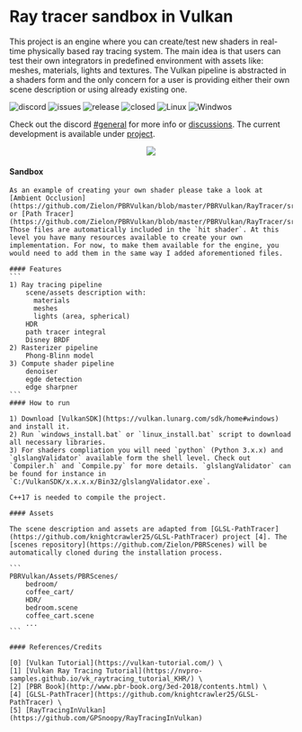 # Ray tracer sandbox in Vulkan

This project is an engine where you can create/test new shaders in real-time physically based ray tracing system. The main idea is that users can test their own integrators in predefined environment with assets like: meshes, materials, lights and textures. The Vulkan pipeline is abstracted in a shaders form and the only concern for a user is providing either their own scene description or using already existing one.

 ![discord](https://img.shields.io/discord/774330363810938890) ![issues](https://img.shields.io/github/issues/Zielon/PBRVulkan) ![release](https://img.shields.io/github/v/release/Zielon/PBRVulkan) ![closed](https://img.shields.io/github/issues-closed-raw/Zielon/PBRVulkan) ![Linux](https://img.shields.io/badge/system-Linux-green) ![Windwos](https://img.shields.io/badge/system-Windows-green)

Check out the discord [#general](https://discord.gg/365bNPbFTM) for more info or [discussions](https://github.com/Zielon/PBRVulkan/discussions). The current development is available under [project](https://github.com/Zielon/PBRVulkan/projects/1).  

<p align="center">
  <img src="https://github.com/Zielon/PBRVulkan/blob/readme-assets/gifs/bedroom.gif?raw=true" width=auto height=auto>
</p>

#### Sandbox
~~~~~~~~
As an example of creating your own shader please take a look at [Ambient Occlusion](https://github.com/Zielon/PBRVulkan/blob/master/PBRVulkan/RayTracer/src/Assets/Shaders/Raytracer/Integrators/AO.glsl) or [Path Tracer](https://github.com/Zielon/PBRVulkan/blob/master/PBRVulkan/RayTracer/src/Assets/Shaders/Raytracer/Integrators/PathTracer.glsl). Those files are automatically included in the `hit shader`. At this level you have many resources available to create your own implementation. For now, to make them available for the engine, you would need to add them in the same way I added aforementioned files.

#### Features
```
1) Ray tracing pipeline
    scene/assets description with:
      materials
      meshes
      lights (area, spherical)
    HDR
    path tracer integral
    Disney BRDF
2) Rasterizer pipeline     
    Phong-Blinn model
3) Compute shader pipeline 
    denoiser
    egde detection
    edge sharpner
```
#### How to run

1) Download [VulkanSDK](https://vulkan.lunarg.com/sdk/home#windows) and install it.
2) Run `windows_install.bat` or `linux_install.bat` script to download all necessary libraries.
3) For shaders compliation you will need `python` (Python 3.x.x) and `glslangValidator` available form the shell level. Check out `Compiler.h` and `Compile.py` for more details. `glslangValidator` can be found for instance in `C:/VulkanSDK/x.x.x.x/Bin32/glslangValidator.exe`.

C++17 is needed to compile the project.

#### Assets

The scene description and assets are adapted from [GLSL-PathTracer](https://github.com/knightcrawler25/GLSL-PathTracer) project [4]. The [scenes repository](https://github.com/Zielon/PBRScenes) will be automatically cloned during the installation process.

```
PBRVulkan/Assets/PBRScenes/
    bedroom/
    coffee_cart/
    HDR/
    bedroom.scene
    coffee_cart.scene
    ...
```

#### References/Credits

[0] [Vulkan Tutorial](https://vulkan-tutorial.com/) \
[1] [Vulkan Ray Tracing Tutorial](https://nvpro-samples.github.io/vk_raytracing_tutorial_KHR/) \
[2] [PBR Book](http://www.pbr-book.org/3ed-2018/contents.html) \
[4] [GLSL-PathTracer](https://github.com/knightcrawler25/GLSL-PathTracer) \
[5] [RayTracingInVulkan](https://github.com/GPSnoopy/RayTracingInVulkan)
